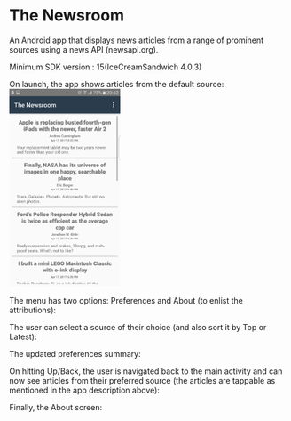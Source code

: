 # The Newsroom
An Android app that displays news articles from a range of prominent sources using a news API (newsapi.org).

Minimum SDK version : 15(IceCreamSandwich 4.0.3)

On launch, the app shows articles from the default source:
<img src="https://raw.githubusercontent.com/Amrita-Basu/TheNewsroom/master/app/src/main/res/Screenshot1.png?raw=true" width="200"/>

The menu has two options: Preferences and About (to enlist the attributions):



The user can select a source of their choice (and also sort it by Top or Latest):


The updated preferences summary:

On hitting Up/Back, the user is navigated back to the main activity and can now see articles from their preferred source (the articles are tappable as mentioned in the app description above):


Finally, the About screen:



